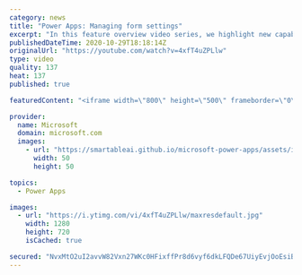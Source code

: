 ```yaml
---
category: news
title: "Power Apps: Managing form settings"
excerpt: "In this feature overview video series, we highlight new capabilities included in the latest update to Microsoft Power Apps.  Improvements to Microsoft Power Apps for managing form settings and events allow users to set various features on a form in the new modern designer.   Get the most out of Power"
publishedDateTime: 2020-10-29T18:18:14Z
originalUrl: "https://youtube.com/watch?v=4xfT4uZPLlw"
type: video
quality: 137
heat: 137
published: true

featuredContent: "<iframe width=\"800\" height=\"500\" frameborder=\"0\" src=\"https://www.youtube.com/embed/4xfT4uZPLlw\" allow=\"accelerometer; autoplay; encrypted-media; gyroscope; picture-in-picture\" allowfullscreen></iframe>"

provider:
  name: Microsoft
  domain: microsoft.com
  images:
    - url: "https://smartableai.github.io/microsoft-power-apps/assets/images/organizations/microsoft.com-50x50.jpg"
      width: 50
      height: 50

topics:
  - Power Apps

images:
  - url: "https://i.ytimg.com/vi/4xfT4uZPLlw/maxresdefault.jpg"
    width: 1280
    height: 720
    isCached: true

secured: "NvxMtO2uI2avvW82Vxn27WKc0HFixffPr8d6vyf6dkLFQDe67UiyEvjOoEsiB/HDFsG2TVaJHR+uE0Gc7gFGL2NZVDgEDRjURmAzEK/KzTAnkSzybJBuPPmUZA+VAXUSStr7Cd0Se+9oRVKaas81pLvUI2TjOAEKa76KoUTrgDZt4+s+YPYv45RU4O9lzdlfKd3Hd/H84/F/vI3mm0CqnVNQz3++caatwwvkBe9qfyKevwibmF1NtuTFkp6Oe6rQRnWd0EvypivTYJfdVTXdp9yDAQQtFjrhah933Yw6FN6GnEbCOh436rl4WTYQWyM1Fmb2jC6NWk8XNupR8SwA6sCxNkVfKctrAh9rQMcWfp78uXKa0hX+8YfXcfaHD3bwQ2gAnWgwt4PpZ1LYaM+0zTuB9N2bs5k+6GgoLsw34/gRX0mRiJGYW3/Ge00pKaVl;pBN8y5rbo3GlPg2WV4Nxpw=="
---
```


